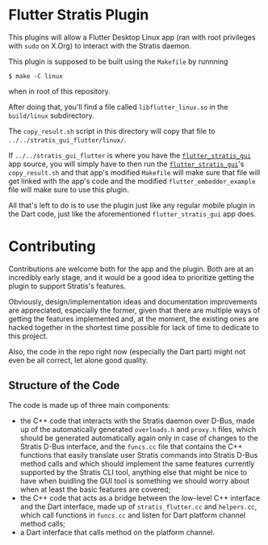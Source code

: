 # Flutter Stratis Plugin

This plugins will allow a Flutter Desktop Linux app (ran with root privileges with `sudo` on X.Org) to interact with the Stratis daemon.

This plugin is supposed to be built using the `Makefile` by runnning

~~~
$ make -C linux
~~~

when in root of this repository.

After doing that, you'll find a file called `libflutter_linux.so` in the `build/linux` subdirectory.

The `copy_result.sh` script in this directory will copy that file to `../../stratis_gui_flutter/linux/`.

If `../../stratis_gui_flutter` is where you have the [`flutter_stratis_gui`](https://github.com/carzacc/flutter_stratis_gui) app source, you will simply have to then run the [`flutter_stratis_gui`](https://github.com/carzacc/flutter_stratis_gui)'s `copy_result.sh` and that app's modified `Makefile` will make sure that file will get linked with the app's code and the modified `flutter_embedder_example` file will make sure to use this plugin.

All that's left to do is to use the plugin just like any regular mobile plugin in the Dart code, just like the aforementioned `flutter_stratis_gui` app does.

# Contributing

Contributions are welcome both for the app and the plugin. Both are at an incredibly early stage, and it would be a good idea to prioritize getting the plugin to support Stratis's features.

Obviously, design/implementation ideas and documentation improvements are appreciated, especially the former, given that there are multiple ways of getting the features implemented and, at the moment, the existing ones are hacked together in the shortest time possible for lack of time to dedicate to this project.

Also, the code in the repo right now (especially the Dart part) might not even be all correct, let alone good quality.


## Structure of the Code

The code is made up of three main components:

* the C++ code that interacts with the Stratis daemon over D-Bus, made up of the automatically generated `overloads.h` and `proxy.h` files, which should be generated automatically again only in case of changes to the Stratis D-Bus interface, and the `funcs.cc` file that contains the C++ functions that easily translate user Stratis commands into Stratis D-Bus method calls and which should implement the same features currently supported by the Stratis CLI tool, anything else that might be nice to have when buidling the GUI tool is something we should worry about when at least the basic features are covered;
* the C++ code that acts as a bridge between the low-level C++ interface and the Dart interface, made up of `stratis_flutter.cc` and `helpers.cc`, which call functions in `funcs.cc` and listen for Dart platform channel method calls;
* a Dart interface that calls method on the platform channel.